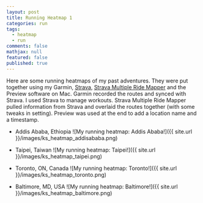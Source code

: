 ```yaml
---
layout: post
title: Running Heatmap 1
categories: run
tags: 
  - heatmap
  - run
comments: false
mathjax: null
featured: false
published: true
---
```


Here are some running heatmaps of my past adventures. They were put together using my Garmin, [Strava](https://www.strava.com/athletes/3104875), [Strava Multiple Ride Mapper](http://www.jonathanokeeffe.com/strava/map.php) and the Preview software on Mac. Garmin recorded the routes and synced with Strava. I used Strava to manage workouts. Strava Multiple Ride Mapper pulled information from Strava and overlaid the routes together (with some tweaks in setting). Preview was used at the end to add a location name and a timestamp.

* Addis Ababa, Ethiopia
![My running heatmap: Addis Ababa!]({{ site.url }}/images/ks_heatmap_addisababa.png)

* Taipei, Taiwan 
![My running heatmap: Taipei!]({{ site.url }}/images/ks_heatmap_taipei.png)

* Toronto, ON, Canada
![My running heatmap: Toronto!]({{ site.url }}/images/ks_heatmap_toronto.png)

* Baltimore, MD, USA
![My running heatmap: Baltimore!]({{ site.url }}/images/ks_heatmap_baltimore.png)
